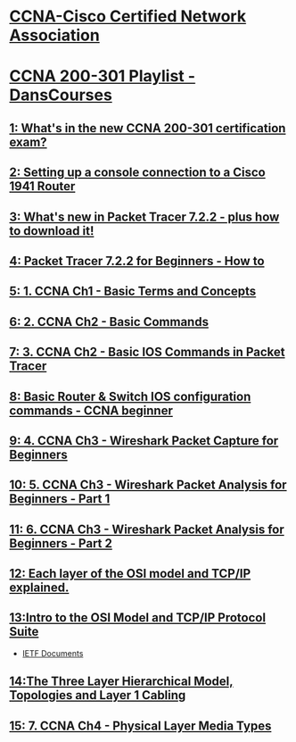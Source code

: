 # [CCNA-Cisco Certified Network Association](https://www.cisco.com/c/en/us/training-events/training-certifications/certifications/associate/ccna.html#:~:text=One%20training%20course%2C%20one%20exam%20Achieving%20CCNA%20certification,networking%20technologies%2C%20software%20development%20skills%2C%20and%20job%20roles.)
# [CCNA 200-301 Playlist - DansCourses](https://www.youtube.com/watch?v=KTStLkaJm4k&list=PLndqfxA_9SWEH6AHP9djFhqq7NAqClNyb&index=6)
## [1: What's in the new CCNA 200-301 certification exam?](https://www.youtube.com/watch?v=SG61RpEhIGM&list=PLndqfxA_9SWEH6AHP9djFhqq7NAqClNyb&index=1)
## [2: Setting up a console connection to a Cisco 1941 Router](https://www.youtube.com/watch?v=2R6H0cnTc-o&list=PLndqfxA_9SWEH6AHP9djFhqq7NAqClNyb&index=2)
## [3: What's new in Packet Tracer 7.2.2 - plus how to download it!](https://www.youtube.com/watch?v=4to10O5v8hw&list=PLndqfxA_9SWEH6AHP9djFhqq7NAqClNyb&index=3)
## [4: Packet Tracer 7.2.2 for Beginners - How to](https://www.youtube.com/watch?v=UfpI2HSU6lA&list=PLndqfxA_9SWEH6AHP9djFhqq7NAqClNyb&index=4)
## [5: 1. CCNA Ch1 - Basic Terms and Concepts](https://www.youtube.com/watch?v=xgR57qPyheo&list=PLndqfxA_9SWEH6AHP9djFhqq7NAqClNyb&index=5)
## [6: 2. CCNA Ch2 - Basic Commands](https://www.youtube.com/watch?v=KTStLkaJm4k&list=PLndqfxA_9SWEH6AHP9djFhqq7NAqClNyb&index=6)
## [7: 3. CCNA Ch2 - Basic IOS Commands in Packet Tracer](https://www.youtube.com/watch?v=5ALM9viYYOc&list=PLndqfxA_9SWEH6AHP9djFhqq7NAqClNyb&index=7)
## [8: Basic Router & Switch IOS configuration commands - CCNA beginner](https://www.youtube.com/watch?v=-YV9Y_YIDcI&list=PLndqfxA_9SWEH6AHP9djFhqq7NAqClNyb&index=8)
## [9: 4. CCNA Ch3 - Wireshark Packet Capture for Beginners](https://www.youtube.com/watch?v=lLOoRN63gT8&list=PLndqfxA_9SWEH6AHP9djFhqq7NAqClNyb&index=9)
## [10: 5. CCNA Ch3 - Wireshark Packet Analysis for Beginners - Part 1](https://www.youtube.com/watch?v=l_vpQ3YyPLA&list=PLndqfxA_9SWEH6AHP9djFhqq7NAqClNyb&index=10)
## [11: 6. CCNA Ch3 - Wireshark Packet Analysis for Beginners - Part 2](https://www.youtube.com/watch?v=_o1SGcrDhLM&list=PLndqfxA_9SWEH6AHP9djFhqq7NAqClNyb&index=11)
## [12: Each layer of the OSI model and TCP/IP explained.](https://www.youtube.com/watch?v=kCuyS7ihr_E&list=PLndqfxA_9SWEH6AHP9djFhqq7NAqClNyb&index=12)
## [13:Intro to the OSI Model and TCP/IP Protocol Suite](https://www.youtube.com/watch?v=1U8aY30puTI&list=PLndqfxA_9SWEH6AHP9djFhqq7NAqClNyb&index=13)
* [IETF Documents](https://tools.ietf.org/html/)
## [14:The Three Layer Hierarchical Model, Topologies and Layer 1 Cabling](https://www.youtube.com/watch?v=BrnWO8v-59w&list=PLndqfxA_9SWEH6AHP9djFhqq7NAqClNyb&index=14)
## [15: 7. CCNA Ch4 - Physical Layer Media Types](https://www.youtube.com/watch?v=A2tL_jpdowY&list=PLndqfxA_9SWEH6AHP9djFhqq7NAqClNyb&index=15)

